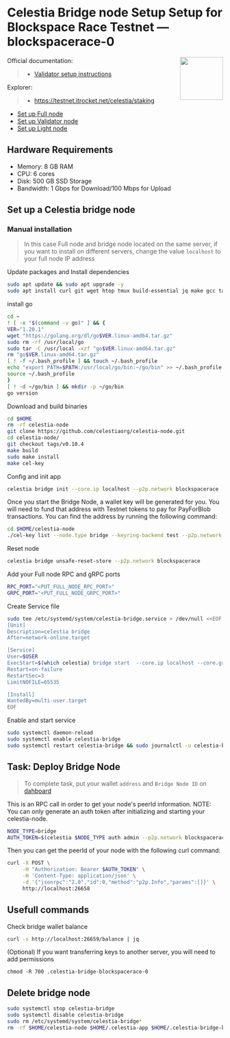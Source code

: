 <div>
<h1 align="left" style="display: flex;"> Celestia Bridge node Setup Setup for Blockspace Race Testnet — blockspacerace-0</h1>
<img src="https://avatars.githubusercontent.com/u/54859940?s=200&v=4"  style="float: right;" width="100" height="100"></img>
</div>

Official documentation:
>- [Validator setup instructions](https://docs.celestia.org/nodes/bridge-node/)

Explorer:
>-  https://testnet.itrocket.net/celestia/staking

- [Set up Full node](https://github.com/itrocket-team/testnet_guides/blob/main/celestia/BlockspaceRace/full.md) 
- [Set up Validator node](https://github.com/itrocket-team/testnet_guides/blob/main/celestia/BlockspaceRace/README.md)
- [Set up Light node](https://github.com/itrocket-team/testnet_guides/blob/main/celestia/BlockspaceRace/light.md)  

## Hardware Requirements
 - Memory: 8 GB RAM
 - CPU: 6 cores
 - Disk: 500 GB SSD Storage
 - Bandwidth: 1 Gbps for Download/100 Mbps for Upload

## Set up a Celestia bridge node 
### Manual installation
>In this case Full node and bridge node located on the same server, if you want to install on different servers, change the value `localhost` to your full node IP address

Update packages and Install dependencies

```bash
sudo apt update && sudo apt upgrade -y
sudo apt install curl git wget htop tmux build-essential jq make gcc tar clang pkg-config libssl-dev ncdu -y 
```

install go

```bash
cd ~
! [ -x "$(command -v go)" ] && {
VER="1.20.1"
wget "https://golang.org/dl/go$VER.linux-amd64.tar.gz"
sudo rm -rf /usr/local/go
sudo tar -C /usr/local -xzf "go$VER.linux-amd64.tar.gz"
rm "go$VER.linux-amd64.tar.gz"
[ ! -f ~/.bash_profile ] && touch ~/.bash_profile
echo "export PATH=$PATH:/usr/local/go/bin:~/go/bin" >> ~/.bash_profile
source ~/.bash_profile
}
[ ! -d ~/go/bin ] && mkdir -p ~/go/bin
go version
```

Download and build binaries

```bash
cd $HOME 
rm -rf celestia-node 
git clone https://github.com/celestiaorg/celestia-node.git 
cd celestia-node/ 
git checkout tags/v0.10.4 
make build 
sudo make install 
make cel-key 
```

Config and init app

```bash
celestia bridge init --core.ip localhost --p2p.network blockspacerace
```

Once you start the Bridge Node, a wallet key will be generated for you. You will need to fund that address with Testnet tokens to pay for PayForBlob transactions. You can find the address by running the following command:

~~~bash
cd $HOME/celestia-node
./cel-key list --node.type bridge --keyring-backend test --p2p.network blockspacerace
~~~

Reset node
~~~bash
celestia bridge unsafe-reset-store --p2p.network blockspacerace
~~~

Add your Full node RPC and gRPC ports

~~~bash
RPC_PORT="<PUT_FULL_NODE_RPC_PORT>"
GRPC_PORT="<PUT_FULL_NODE_GRPC_PORT>"
~~~

Create Service file

```bash
sudo tee /etc/systemd/system/celestia-bridge.service > /dev/null <<EOF
[Unit]
Description=celestia bridge
After=network-online.target

[Service]
User=$USER
ExecStart=$(which celestia) bridge start  --core.ip localhost --core.grpc.port $GRPC_PORT --core.rpc.port $RPC_PORT --p2p.network blockspacerace --metrics.tls=false --metrics --metrics.endpoint otel.celestia.tools:4318  --gateway --gateway.addr localhost --gateway.port 26659 --keyring.accname my_celes_key
Restart=on-failure
RestartSec=3
LimitNOFILE=65535

[Install]
WantedBy=multi-user.target
EOF
```

Enable and start service

```bash
sudo systemctl daemon-reload
sudo systemctl enable celestia-bridge
sudo systemctl restart celestia-bridge && sudo journalctl -u celestia-bridge -f
```

## Task: Deploy Bridge Node
>To complete task, put your wallet `address` and `Bridge Node ID` on [dahboard](https://celestia.knack.com/theblockspacerace)

This is an RPC call in order to get your node's peerId information. NOTE: You can only generate an auth token after initializing and starting your celestia-node.

~~~bash
NODE_TYPE=bridge
AUTH_TOKEN=$(celestia $NODE_TYPE auth admin --p2p.network blockspacerace)
~~~

Then you can get the peerId of your node with the following curl command:

~~~bash
curl -X POST \
     -H "Authorization: Bearer $AUTH_TOKEN" \
     -H 'Content-Type: application/json' \
     -d '{"jsonrpc":"2.0","id":0,"method":"p2p.Info","params":[]}' \
     http://localhost:26658
~~~

## Usefull commands
Check bridge wallet balance

~~~bash
curl -s http://localhost:26659/balance | jq
~~~

(Optional) If you want transferring keys to another server, you will need to add permissions

~~~
chmod -R 700 .celestia-bridge-blockspacerace-0
~~~


## Delete bridge node

~~~bash
sudo systemctl stop celestia-bridge
sudo systemctl disable celestia-bridge
sudo rm /etc/systemd/system/celestia-bridge*
rm -rf $HOME/celestia-node $HOME/.celestia-app $HOME/.celestia-bridge-blockspacerace-0
~~~

